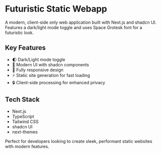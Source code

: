 # Futuristic Static Webapp

A modern, client-side only web application built with Next.js and shadcn UI. Features a dark/light mode toggle and uses Space Grotesk font for a futuristic look.

## Key Features
- 🌓 Dark/Light mode toggle
- 🎨 Modern UI with shadcn components
- 📱 Fully responsive design
- ⚡ Static site generation for fast loading
- 🔒 Client-side processing for enhanced privacy

## Tech Stack
- Next.js
- TypeScript
- Tailwind CSS
- shadcn UI
- next-themes

Perfect for developers looking to create sleek, performant static websites with modern features.